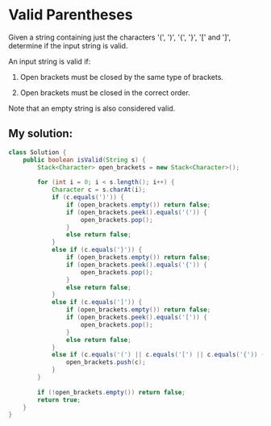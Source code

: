 # Valid Parentheses

Given a string containing just the characters '(', ')', '{', '}', '[' and ']', determine if the input string is valid.

An input string is valid if:

1. Open brackets must be closed by the same type of brackets.

2. Open brackets must be closed in the correct order.

Note that an empty string is also considered valid.

## My solution:

```Java
class Solution {
    public boolean isValid(String s) {
        Stack<Character> open_brackets = new Stack<Character>();
        
        for (int i = 0; i < s.length(); i++) {
            Character c = s.charAt(i);
            if (c.equals(')')) {
                if (open_brackets.empty()) return false;
                if (open_brackets.peek().equals('(')) {
                    open_brackets.pop();
                }
                else return false;
            }
            else if (c.equals('}')) {
                if (open_brackets.empty()) return false;
                if (open_brackets.peek().equals('{')) {
                    open_brackets.pop();
                }
                else return false;
            }
            else if (c.equals(']')) {
                if (open_brackets.empty()) return false;
                if (open_brackets.peek().equals('[')) {
                    open_brackets.pop();
                }
                else return false;
            }
            else if (c.equals('(') || c.equals('[') || c.equals('{')) {
                open_brackets.push(c);
            }
        }
        
        if (!open_brackets.empty()) return false;
        return true;
    }
}
```